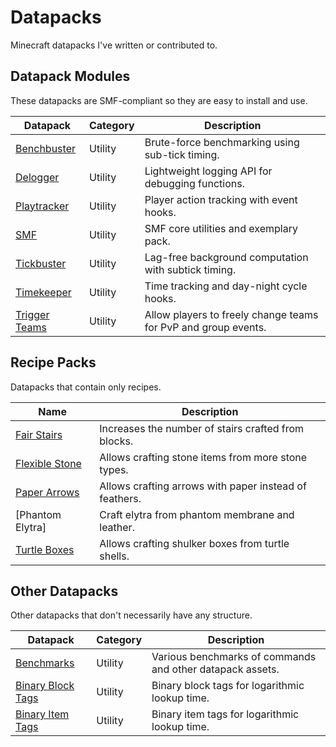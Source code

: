 # Datapacks
Minecraft datapacks I've written or contributed to.

## Datapack Modules
These datapacks are SMF-compliant so they are easy to install and use.

Datapack        | Category  | Description
--------------- | --------- | -----------
[Benchbuster]   | Utility   | Brute-force benchmarking using sub-tick timing.
[Delogger]      | Utility   | Lightweight logging API for debugging functions.
[Playtracker]   | Utility   | Player action tracking with event hooks.
[SMF]           | Utility   | SMF core utilities and exemplary pack.
[Tickbuster]    | Utility   | Lag-free background computation with subtick timing.
[Timekeeper]    | Utility   | Time tracking and day-night cycle hooks.
[Trigger Teams] | Utility   | Allow players to freely change teams for PvP and group events.

## Recipe Packs
Datapacks that contain only recipes.

Name                | Description
------------------- | -----------
[Fair Stairs]       | Increases the number of stairs crafted from blocks.
[Flexible Stone]    | Allows crafting stone items from more stone types.
[Paper Arrows]      | Allows crafting arrows with paper instead of feathers.
[Phantom Elytra]    | Craft elytra from phantom membrane and leather.
[Turtle Boxes]      | Allows crafting shulker boxes from turtle shells.

## Other Datapacks
Other datapacks that don't necessarily have any structure.

Datapack            | Category  | Description
------------------- | --------- | -----------
[Benchmarks]        | Utility   | Various benchmarks of commands and other datapack assets.
[Binary Block Tags] | Utility   | Binary block tags for logarithmic lookup time.
[Binary Item Tags]  | Utility   | Binary item tags for logarithmic lookup time.

[Benchbuster]: https://github.com/Arcensoth/benchbuster-datapack
[Delogger]: https://github.com/Arcensoth/delogger-datapack
[Playtracker]: https://github.com/Arcensoth/playtracker-datapack
[SMF]: https://github.com/Arcensoth/smf-datapack
[Tickbuster]: https://github.com/Arcensoth/tickbuster-datapack
[Timekeeper]: https://github.com/Arcensoth/timekeeper-datapack
[Trigger Teams]: https://github.com/Arcensoth/trigger-teams-datapack

[Fair Stairs]: https://github.com/Arcensoth/fair-stairs-datapack
[Flexible Stone]: https://github.com/Arcensoth/flexible-stone-datapack
[Paper Arrows]: https://github.com/Arcensoth/paper-arrows-datapack
[Phantom Membrane]: https://github.com/Arcensoth/phantom-membrane-datapack
[Turtle Boxes]: https://github.com/Arcensoth/turtle-boxes-datapack

[Benchmarks]: https://github.com/Arcensoth/benchmarks-datapack
[Binary Block Tags]: https://github.com/Arcensoth/binary-block-tags-datapack
[Binary Item Tags]: https://github.com/Arcensoth/binary-item-tags-datapack
